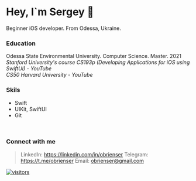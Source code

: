 # Hey, I`m Sergey 👋
Beginner iOS developer. From Odessa, Ukraine.
<br>

### Education
Odessa State Environmental University. Computer Science. Master. 2021<br>
*Stanford University's course CS193p (Developing Applications for iOS using SwiftUI) - YouTube*<br>
*CS50 Harvard University - YouTube*<br>

### Skils
* Swift<br>
* UIKit, SwiftUI<br>
* Git<br>
<br>

### Connect with me
> LinkedIn: https://linkedin.com/in/obrienser
> Telegram: https://t.me/obrienser
> Email: obrienser@gmail.com

[![visitors](https://visitor-badge.glitch.me/badge?page_id=obrienser)](https://github.com/obrienser/)
